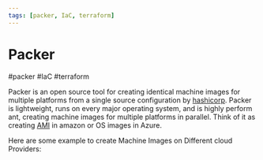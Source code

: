 ```yaml
---
tags: [packer, IaC, terraform]
---
```

# Packer
#packer #IaC #terraform 

Packer is an open source tool for creating identical machine images for multiple platforms from a single source configuration by [hashicorp](hashicorp). Packer is lightweight, runs on every major operating system, and is highly perform ant, creating machine images for multiple platforms in parallel. Think of it as creating [AMI](Cloud%20Computing/AWS/Compute/AMI.md) in amazon or OS images in Azure.

Here are some example to create Machine Images on Different cloud Providers:
